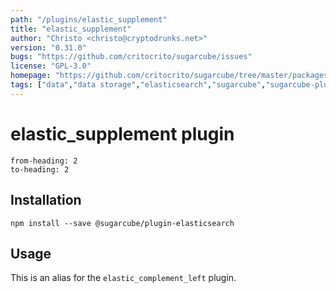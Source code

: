 ```yaml
---
path: "/plugins/elastic_supplement"
title: "elastic_supplement"
author: "Christo <christo@cryptodrunks.net>"
version: "0.31.0"
bugs: "https://github.com/critocrito/sugarcube/issues"
license: "GPL-3.0"
homepage: "https://github.com/critocrito/sugarcube/tree/master/packages/plugin-elasticsearch#readme"
tags: ["data","data storage","elasticsearch","sugarcube","sugarcube-plugin","transformation"]
---
```

# elastic_supplement plugin

```toc
from-heading: 2
to-heading: 2
```

## Installation

```shell
npm install --save @sugarcube/plugin-elasticsearch
```


## Usage

This is an alias for the `elastic_complement_left` plugin.
